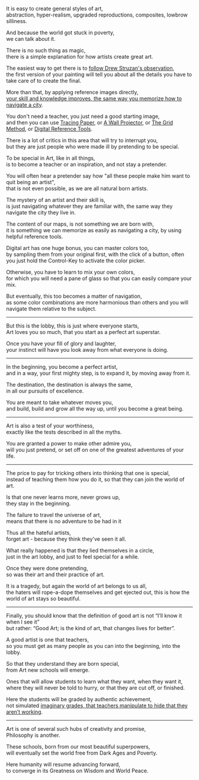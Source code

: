 It is easy to create general styles of art,\
abstraction, hyper-realism, upgraded reproductions, composites, lowbrow silliness.

And because the world got stuck in poverty,\
we can talk about it.

There is no such thing as magic,\
there is a simple explanation for how artists create great art.

The easiest way to get there is to [follow Drew Struzan's observation](https://www.youtube.com/watch?v=0fEMJp70tGU),\
the first version of your painting will tell you about all the details you have to take care of to create the final.

More than that, by applying reference images directly,\
[your skill and knowledge improves, the same way you memorize how to navigate a city](https://www.youtube.com/watch?v=PIbz_gKw0XY).

You don't need a teacher, you just need a good starting image,\
and then you can use [Tracing Paper](https://www.youtube.com/watch?v=7w-Tjd5DrS0), or [A Wall Projector](https://www.youtube.com/watch?v=G1fAWGTTFdY), or [The Grid Method](https://www.youtube.com/watch?v=bKtURFkwX6k), or [Digital Reference Tools](https://www.youtube.com/watch?v=XCVJyFHcb38).

There is a lot of critics in this area that will try to interrupt you,\
but they are just people who were made ill by pretending to be special.

To be special in Art, like in all things,\
is to become a teacher or an inspiration, and not stay a pretender.

You will often hear a pretender say how "all these people make him want to quit being an artist",\
that is not even possible, as we are all natural born artists.

The mystery of an artist and their skill is,\
is just navigating whatever they are familiar with, the same way they navigate the city they live in.

The content of our maps, is not something we are born with,\
it is something we can memorize as easily as navigating a city, by using helpful reference tools.

Digital art has one huge bonus, you can master colors too,\
by sampling them from your original first, with the click of a button, often you just hold the Control-Key to activate the color picker.

Otherwise, you have to learn to mix your own colors,\
for which you will need a pane of glass so that you can easily compare your mix.

But eventually, this too becomes a matter of navigation,\
as some color combinations are more harmonious than others and you will navigate them relative to the subject.

---

But this is the lobby, this is just where everyone starts,\
Art loves you so much, that you start as a perfect art superstar.

Once you have your fill of glory and laughter,\
your instinct will have you look away from what everyone is doing.

---

In the beginning, you become a perfect artist,\
and in a way, your first mighty step, is to expand it, by moving away from it.

The destination, the destination is always the same,\
in all our pursuits of excellence.

You are meant to take whatever moves you,\
and build, build and grow all the way up, until you become a great being.

---

Art is also a test of your worthiness,\
exactly like the tests described in all the myths.

You are granted a power to make other admire you,\
will you just pretend, or set off on one of the greatest adventures of your life.

---

The price to pay for tricking others into thinking that one is special,\
instead of teaching them how you do it, so that they can join the world of art.

Is that one never learns more, never grows up,\
they stay in the beginning.

The failure to travel the universe of art,\
means that there is no adventure to be had in it

Thus all the hateful artists,\
forget art - because they think they've seen it all.

What really happened is that they lied themselves in a circle,\
just in the art lobby, and just to feel special for a while.

Once they were done pretending,\
so was their art and their practice of art.

It is a tragedy, but again the world of art belongs to us all,\
the haters will rope-a-dope themselves and get ejected out, this is how the world of art stays so beautiful.

---

Finally, you should know that the definition of good art is not “I’ll know it when I see it”\
but rather: “Good Art; is the kind of art, that changes lives for better”.

A good artist is one that teachers,\
so you must get as many people as you can into the beginning, into the lobby.

So that they understand they are born special,\
from Art new schools will emerge.

Ones that will allow students to learn what they want, when they want it,\
where they will never be told to hurry, or that they are cut off, or finished.

Here the students will be graded by authentic achievement,\
not simulated [imaginary grades, that teachers manipulate to hide that they aren’t working](https://www.youtube.com/watch?v=DzSnvxejenY).

---

Art is one of several such hubs of creativity and promise,\
Philosophy is another.

These schools, born from our most beautiful superpowers,\
will eventually set the world free from Dark Ages and Poverty.

Here humanity will resume advancing forward,\
to converge in its Greatness on Wisdom and World Peace.
